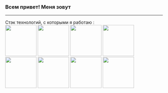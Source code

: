 ### Всем привет! Меня зовут 
<hr height='1px'/>
Стэк технологий, c которыми я работаю :
<div style=display-flex>
<img src="https://img.shields.io/badge/-F7DF1E?style=for-the-badge&logo=jss&logoColor=black" width=100px/>
<img src="https://img.shields.io/badge/-3178C6?style=for-the-badge&logo=tsnode&logoColor=black" width=100px/>
<img src="https://img.shields.io/badge/-61DAFB?style=for-the-badge&logo=react&logoColor=black" width=100px/>
<img src="https://img.shields.io/badge/-E34F26?style=for-the-badge&logo=html5&logoColor=black" width=100px/>
<img src="https://img.shields.io/badge/-E34F26?style=for-the-badge&logo=csswizardry&logoColor=black" width=100px/>
<img src="https://img.shields.io/badge/-764ABC?style=for-the-badge&logo=redux&logoColor=black" width=100px/>
<img src="https://img.shields.io/badge/-007FFF?style=for-the-badge&logo=mui&logoColor=black" width=100px/>
<img src="https://img.shields.io/badge/-47A248?style=for-the-badge&logo=mongodb&logoColor=black" width=100px/>




  
</div>
